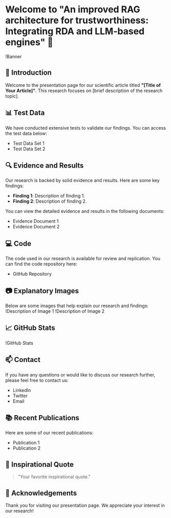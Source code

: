 # Welcome to "An improved RAG architecture for trustworthiness: Integrating RDA and LLM-based engines" 👋

!Banner

## 🚀 Introduction
Welcome to the presentation page for our scientific article titled **"[Title of Your Article]"**. This research focuses on [brief description of the research topic].

## 📊 Test Data
We have conducted extensive tests to validate our findings. You can access the test data below:
- Test Data Set 1
- Test Data Set 2

## 🔍 Evidence and Results
Our research is backed by solid evidence and results. Here are some key findings:
- **Finding 1**: Description of finding 1.
- **Finding 2**: Description of finding 2.

You can view the detailed evidence and results in the following documents:
- Evidence Document 1
- Evidence Document 2

## 💻 Code
The code used in our research is available for review and replication. You can find the code repository here:
- GitHub Repository

## 📷 Explanatory Images
Below are some images that help explain our research and findings:
!Description of Image 1
!Description of Image 2

## 📈 GitHub Stats
!GitHub Stats

## 📫 Contact
If you have any questions or would like to discuss our research further, please feel free to contact us:
- LinkedIn
- Twitter
- Email

## 📚 Recent Publications
Here are some of our recent publications:
- Publication 1
- Publication 2

## 💬 Inspirational Quote
> "Your favorite inspirational quote."

## 🎉 Acknowledgements
Thank you for visiting our presentation page. We appreciate your interest in our research!

